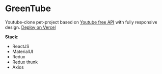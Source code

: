 # GreenTube

Youtube-clone pet-project based on [Youtube free API](https://rapidapi.com/ytdlfree/api/youtube-v3-alternative/) with fully responsive design.
[Deploy on Vercel](green-tube-project-ld6r0ciyp-gabrielyan-nick.vercel.app)

**Stack:**

- ReactJS
- MaterialUI
- Redux
- Redux thunk
- Axios
